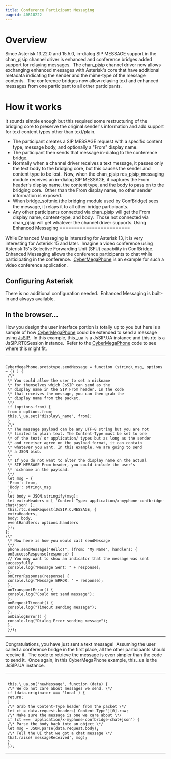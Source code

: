 ```yaml
---
title: Conference Participant Messaging
pageid: 40818222
---
```


Overview
========

Since Asterisk 13.22.0 and 15.5.0, in-dialog SIP MESSAGE support in the chan\_pjsip channel driver is enhanced and conference bridges added support for relaying messages.  The chan\_pjsip channel driver now allows exchanging enhanced messages with Asterisk's core that have additional metadata indicating the sender and the mime-type of the message contents.  The conference bridges now allow relaying text and enhanced messages from one participant to all other participants.

How it works
============

It sounds simple enough but this required some restructuring of the bridging core to preserve the original sender's information and add support for text content types other than text/plain.

* The participant creates a SIP MESSAGE request with a specific content type, message body, and optionally a "From" display name.
* The participant then sends that message in-dialog to the conference bridge.
* Normally when a channel driver receives a text message, it passes only the text body to the bridging core, but this causes the sender and content type to be lost.  Now, when the chan\_pjsip res\_pjsip\_messaging module receives an in-dialog SIP MESSAGE, it captures the From header's display name, the content type, and the body to pass on to the bridging core.  Other than the From display name, no other sender information is exposed.
* When bridge\_softmix (the bridging module used by ConfBridge) sees the message, it relays it to all other bridge participants.
* Any other participants connected via chan\_pjsip will get the From display name, content-type, and body.  Those not connected via chan\_pjsip will get whatever the channel driver supports.
Using Enhanced Messaging
========================

While Enhanced Messaging is interesting for Asterisk 13, it is very interesting for Asterisk 15 and later.  Imagine a video conference using Asterisk 15's Selective Forwarding Unit (SFU) capability in ConfBridge.  Enhanced Messaging allows the conference participants to chat while participating in the conference.  [CyberMegaPhone](/Configuration/WebRTC/Installing-and-Configuring-CyberMegaPhone) is an example for such a video conference application.

Configuring Asterisk
--------------------

There is no additional configuration needed.  Enhanced Messaging is built-in and always available.

In the browser...
-----------------

How you design the user interface portion is totally up to you but here is a sample of how [CyberMegaPhone](/Configuration/WebRTC/Installing-and-Configuring-CyberMegaPhone) could be extended to send a message using [JsSIP](http://jssip.net).  In this example, this.\_ua is a JsSIP.UA instance and this.rtc is a JsSIP.RTCSession instance.  Refer to the [CyberMegaPhone](/Configuration/WebRTC/Installing-and-Configuring-CyberMegaPhone) code to see where this might fit.




---

  
  


```

CyberMegaPhone.prototype.sendMessage = function (string\_msg, options = {} ) {
 /\*
 \* You could allow the user to set a nickname
 \* for themselves which JsSIP can send as the
 \* display name in the SIP From header. In the code
 \* that receives the message, you can then grab the
 \* display name from the packet.
 \*/
 if (options.from) {
 from = options.from;
 this.\_ua.set("display\_name", from);
 }
 /\*
 \* The message payload can be any UTF-8 string but you are not
 \* limited to plain text. The Content-Type must be set to one
 \* of the text/ or application/ types but as long as the sender
 \* and receiver agree on the payload format, it can contain
 \* whatever you want. In this example, we are going to send
 \* a JSON blob.
 \*
 \* If you do not want to alter the display name on the actual
 \* SIP MESSAGE From header, you could include the user's
 \* nickname in the payload.
 \*/
 let msg = {
 'From': from,
 'Body': string\_msg
 };
 let body = JSON.stringify(msg);
 let extraHeaders = [ 'Content-Type: application/x-myphone-confbridge-chat+json' ];
 this.rtc.sendRequest(JsSIP.C.MESSAGE, {
 extraHeaders,
 body: body,
 eventHandlers: options.handlers
 });
};
/\*
 \* Now here is how you would call sendMessage
 \*/
 phone.sendMessage("Hello!", {from: "My Name", handlers: {
 onSuccessResponse(response) {
 // You may want to show an indicator that the message was sent successfully.
 console.log("Message Sent: " + response);
 },
 onErrorResponse(response) {
 console.log("Message ERROR: " + response);
 },
 onTransportError() {
 console.log("Could not send message");
 },
 onRequestTimeout() {
 console.log("Timeout sending message");
 },
 onDialogError() {
 console.log("Dialog Error sending message");
 },
 }});

```



---


Congratulations, you have just sent a text message!  Assuming the user called a conference bridge in the first place, all the other participants should receive it.  The code to retrieve the message is even simpler than the code to send it.  Once again, in this CyberMegaPhone example, this.\_ua is the JsSIP.UA instance.




---

  
  


```

 this.\_ua.on('newMessage', function (data) {
 /\* We do not care about messages we send. \*/
 if (data.originator === 'local') {
 return;
 }
 /\* Grab the Content-Type header from the packet \*/
 let ct = data.request.headers['Content-Type'][0].raw;
 /\* Make sure the message is one we care about \*/
 if (ct === 'application/x-myphone-confbridge-chat+json') {
 /\* Parse the body back into an object \*/
 let msg = JSON.parse(data.request.body);
 /\* Tell the UI that we got a chat message \*/
 that.raise('messageReceived', msg);
 }
 });

```



---


